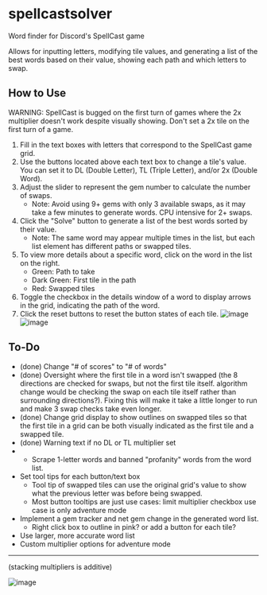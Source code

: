 # spellcastsolver
Word finder for Discord's SpellCast game

Allows for inputting letters, modifying tile values, and generating a list of the best words based on their value, showing each path and which letters to swap.

## How to Use

WARNING: SpellCast is bugged on the first turn of games where the 2x multiplier doesn't work despite visually showing. Don't set a 2x tile on the first turn of a game.
1. Fill in the text boxes with letters that correspond to the SpellCast game grid.
2. Use the buttons located above each text box to change a tile's value. You can set it to DL (Double Letter), TL (Triple Letter), and/or 2x (Double Word).
3. Adjust the slider to represent the gem number to calculate the number of swaps.
   - Note: Avoid using 9+ gems with only 3 available swaps, as it may take a few minutes to generate words. CPU intensive for 2+ swaps.
4. Click the "Solve" button to generate a list of the best words sorted by their value.
   - Note: The same word may appear multiple times in the list, but each list element has different paths or swapped tiles.
5. To view more details about a specific word, click on the word in the list on the right.
   - Green: Path to take
   - Dark Green: First tile in the path
   - Red: Swapped tiles
7. Toggle the checkbox in the details window of a word to display arrows in the grid, indicating the path of the word.
8. Click the reset buttons to reset the button states of each tile.
![image](https://github.com/ppoiuy/spellcastsolver/assets/21088852/51ab8370-c8e5-4984-af5c-1c59c577e5e0)
![image](https://github.com/ppoiuy/spellcastsolver/assets/21088852/f6c73003-541c-498c-b0eb-2ae1471b5bb7)




## To-Do

- (done) Change "# of scores" to "# of words"
- (done) Oversight where the first tile in a word isn't swapped (the 8 directions are checked for swaps, but not the first tile itself. algorithm change would be checking the swap on each tile itself rather than surrounding directions?). Fixing this will make it take a little longer to run and make 3 swap checks take even longer.
- (done) Change grid display to show outlines on swapped tiles so that the first tile in a grid can be both visually indicated as the first tile and a swapped tile. 
- (done) Warning text if no DL or TL multiplier set
- - Scrape 1-letter words and banned "profanity" words from the word list.
- Set tool tips for each button/text box
   - Tool tip of swapped tiles can use the original grid's value to show what the previous letter was before being swapped.
   - Most button tooltips are just use cases: limit multiplier checkbox use case is only adventure mode
- Implement a gem tracker and net gem change in the generated word list.
   - Right click box to outline in pink? or add a button for each tile?
- Use larger, more accurate word list
- Custom multiplier options for adventure mode
---

(stacking multipliers is additive)

![image](https://github.com/ppoiuy/spellcastsolver/assets/21088852/47679a26-452e-47ba-9258-b7f7bdce964a)



